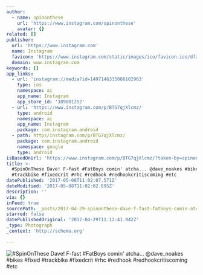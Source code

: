 ```yaml
---
author:
  - name: spinonthese
    url: 'https://www.instagram.com/spinonthese'
    avatar: {}
related: []
publisher:
  url: 'https://www.instagram.com'
  name: Instagram
  favicon: 'https://www.instagram.com/static/images/ico/favicon.ico/dfa85bb1fd63.ico'
  domain: www.instagram.com
keywords: []
app_links:
  - url: 'instagram://media?id=1497146335086102963'
    type: ios
    namespace: ai
    app_name: Instagram
    app_store_id: '389801252'
  - url: 'https://www.instagram.com/p/BTG7qjXlcmz/'
    type: android
    namespace: ai
    app_name: Instagram
    package: com.instagram.android
  - path: https/instagram.com/p/BTG7qjXlcmz/
    package: com.instagram.android
    namespace: google
    type: android
isBasedOnUrl: 'https://www.instagram.com/p/BTG7qjXlcmz/?taken-by=spinonthese'
title: >-
  #SpinOnThese Dave! F-fast #FatBoys comin' atcha... @dave_noakes #bikes #fixed
  #trackbike #fixedcrit #rhc #redhook #redhookcritiscoming #etc
datePublished: '2017-05-08T11:02:07.571Z'
dateModified: '2017-05-08T11:02:02.695Z'
description: ''
via: {}
inFeed: true
sourcePath: _posts/2017-04-29-spinonthese-dave-f-fast-fatboys-comin-atcha-dave_noa.md
starred: false
datePublishedOriginal: '2017-04-29T11:12:41.942Z'
_type: Photograph
_context: 'http://schema.org'

---
```

![#SpinOnThese Dave! F-fast #FatBoys comin' atcha... @dave_noakes #bikes #fixed #trackbike #fixedcrit #rhc #redhook #redhookcritiscoming #etc](https://scontent.cdninstagram.com/t51.2885-15/sh0.08/e35/p640x640/18012041_1354524841253008_893126509194117120_n.jpg)